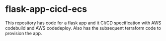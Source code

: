 # flask-app-cicd-ecs
This repository has code for a flask app and it CI/CD specification with AWS codebuild and AWS codedeploy. Also has the subsequent terraform code to provision the app.

